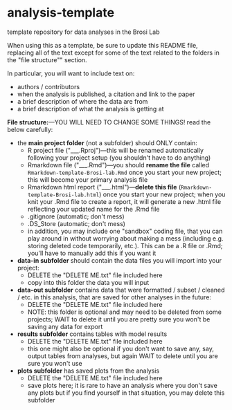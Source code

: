 # analysis-template

template repository for data analyses in the Brosi Lab

When using this as a template, be sure to update this README file, replacing all of the text except for some of the text related to the folders in the "file structure"" section. 

In particular, you will want to include text on:

* authors / contributors
* when the analysis is published, a citation and link to the paper
* a brief description of where the data are from
* a brief description of what the analysis is getting at 

**File structure:**&mdash;YOU WILL NEED TO CHANGE SOME THINGS! read the below carefully:

* the **main project folder** (not a subfolder) should ONLY contain:
    + R project file ("___.Rproj")&mdash;this will be renamed automatically following your project setup (you shouldn't have to do anything)
    + Rmarkdown file ("___.Rmd")&mdash;you should **rename the file** called `Rmarkdown-template-Brosi-lab.Rmd` once you start your new project; this will become your primary analysis file
    + Rmarkdown html report ("___.html")&mdash;**delete this file** (`Rmarkdown-template-Brosi-lab.html`) once you start your new project; when you knit your .Rmd file to create a report, it will generate a new .html file reflecting your updated name for the .Rmd file
    + .gitignore (automatic; don't mess)
    + .DS_Store (automatic; don't mess)
    + in addition, you may include one "sandbox" coding file, that you can play around in without worrying about making a mess (including e.g. storing deleted code temporarily, etc.). This can be a .R file or .Rmd; you'll have to manually add this if you want it
* **data-in subfolder** should contain the data files you will import into your project:
    + DELETE the "DELETE ME.txt" file included here
    + copy into this folder the data you will input
* **data-out subfolder** contains data that were formatted / subset / cleaned / etc. in this analysis, that are saved for other analyses in the future:
    + DELETE the "DELETE ME.txt" file included here
    + NOTE: this folder is optional and may need to be deleted from some projects; WAIT to delete it until you are pretty sure you won't be saving any data for export
* **results subfolder** contains tables with model results
    + DELETE the "DELETE ME.txt" file included here
    + this one might also be optional if you don't want to save any, say, output tables from analyses, but again WAIT to delete until you are sure you won't use
* **plots subfolder** has saved plots from the analysis
    + DELETE the "DELETE ME.txt" file included here
    + save plots here; it is rare to have an analysis where you don't save any plots but if you find yourself in that situation, you may delete this subfolder
    
